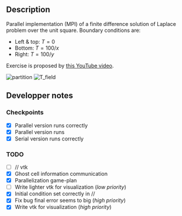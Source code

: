 ## Description

Parallel implementation (MPI) of a finite difference solution of
Laplace problem over the unit square. Boundary conditions are:

- Left & top: $T = 0$
- Bottom: $T = 100 / x$
- Right: $T = 100 / y$

Exercise is proposed by [this YouTube video](https://www.youtube.com/watch?v=SSloT4nd9fU).

![partition](https://user-images.githubusercontent.com/55497778/192350116-51c2b8ba-cf3f-485c-abeb-54b1c9a096a9.png)
![T_field](https://user-images.githubusercontent.com/55497778/192350118-1af0bba2-0a9f-4801-a890-9c66e041e1b8.png)

## Developper notes

### Checkpoints

- [x] Parallel version runs correctly
- [x] Parallel version runs
- [x] Serial version runs correctly

### TODO

- [ ] // vtk
- [x] Ghost cell information communication
- [x] Parallelization game-plan
- [ ] Write lighter vtk for visualization (_low priority_)
- [x] Initial condition set correctly in //
- [x] Fix bug final error seems to big (_high priority_)
- [x] Write vtk for visualization (_high priority_)

